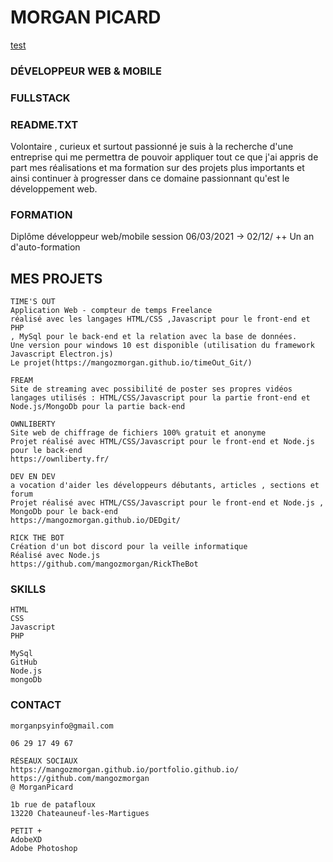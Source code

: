 # MORGAN PICARD
[test](https://www.google.com)
### DÉVELOPPEUR WEB & MOBILE

### FULLSTACK

### README.TXT

Volontaire , curieux et surtout passionné je suis à la recherche
d'une entreprise qui me permettra de pouvoir appliquer tout ce
que j'ai appris de part mes réalisations et ma formation sur des
projets plus importants et ainsi continuer à progresser dans ce
domaine passionnant qu'est le développement web.

### FORMATION

Diplôme développeur web/mobile
session 06/03/2021 -> 02/12/
++ Un an d'auto-formation

## MES PROJETS
```
TIME'S OUT
Application Web - compteur de temps Freelance
réalisé avec les langages HTML/CSS ,Javascript pour le front-end et PHP
, MySql pour le back-end et la relation avec la base de données.
Une version pour windows 10 est disponible (utilisation du framework
Javascript Electron.js)
Le projet(https://mangozmorgan.github.io/timeOut_Git/) 

```
```
FREAM
Site de streaming avec possibilité de poster ses propres vidéos
langages utilisés : HTML/CSS/Javascript pour la partie front-end et
Node.js/MongoDb pour la partie back-end
```
```
OWNLIBERTY
Site web de chiffrage de fichiers 100% gratuit et anonyme
Projet réalisé avec HTML/CSS/Javascript pour le front-end et Node.js
pour le back-end
https://ownliberty.fr/
```
```
DEV EN DEV
a vocation d'aider les développeurs débutants, articles , sections et forum
Projet réalisé avec HTML/CSS/Javascript pour le front-end et Node.js ,
MongoDb pour le back-end
https://mangozmorgan.github.io/DEDgit/
```
```
RICK THE BOT
Création d'un bot discord pour la veille informatique
Réalisé avec Node.js
https://github.com/mangozmorgan/RickTheBot
```
### SKILLS

```
HTML
CSS
Javascript
PHP
```
```
MySql
GitHub
Node.js
mongoDb
```



### CONTACT
```
morganpsyinfo@gmail.com
```
```
06 29 17 49 67
```
```
RÉSEAUX SOCIAUX
https://mangozmorgan.github.io/portfolio.github.io/
https://github.com/mangozmorgan
@ MorganPicard
```
```
1b rue de patafloux
13220 Chateauneuf-les-Martigues
```
```
PETIT +
AdobeXD
Adobe Photoshop
